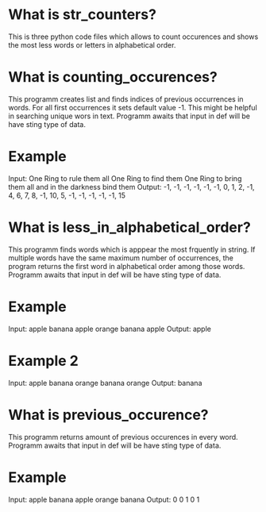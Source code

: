 # What is str_counters?
This is three python code files which allows to count occurences and shows the most less words or letters in alphabetical order.

# What is counting_occurences?
This programm creates list and finds indices of previous occurrences in words. For all first occurrences it sets default value -1. 
This might be helpful in searching unique wors in text. 
Programm awaits that input in def will be have sting type of data.

# Example
Input: One Ring to rule them all One Ring to find them One Ring to bring them all and in the darkness bind them
Output: -1, -1, -1, -1, -1, -1, 0, 1, 2, -1, 4, 6, 7, 8, -1, 10, 5, -1, -1, -1, -1, -1, 15

# What is less_in_alphabetical_order?
This programm finds words which is apppear the most frquently in string. If multiple words have the same maximum number of occurrences, the program returns the first word in alphabetical order among those words.
Programm awaits that input in def will be have sting type of data.

# Example
Input: apple banana apple orange banana apple
Output: apple

# Example 2
Input: apple banana orange banana orange
Output: banana

# What is previous_occurence?
This programm returns amount of previous occurences in every word. 
Programm awaits that input in def will be have sting type of data.

# Example
Input: apple banana apple orange banana
Output: 0 0 1 0 1
